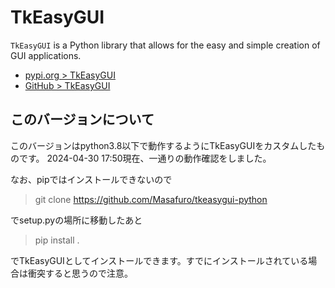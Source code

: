 # TkEasyGUI

`TkEasyGUI` is a Python library that allows for the easy and simple creation of GUI applications.
- [pypi.org > TkEasyGUI](https://pypi.org/project/tkeasygui/)
- [GitHub > TkEasyGUI](https://github.com/kujirahand/tkeasygui-python/)

## このバージョンについて

このバージョンはpython3.8以下で動作するようにTkEasyGUIをカスタムしたものです。
2024-04-30 17:50現在、一通りの動作確認をしました。

なお、pipではインストールできないので

> git clone https://github.com/Masafuro/tkeasygui-python

でsetup.pyの場所に移動したあと

> pip install .

でTkEasyGUIとしてインストールできます。すでにインストールされている場合は衝突すると思うので注意。